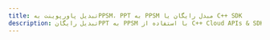 ---title: تبدیل پاورپوینت بهPPSM، PPT به PPSM مبدل رایگان یا C++ SDKdescription: تبدیل رایگانPPT به PPSM با استفاده از C++ Cloud APIs & SDK. همچنین اسناد Microsoft PowerPoint را در Cloud ایجاد، ویرایش و رندر کنید.---